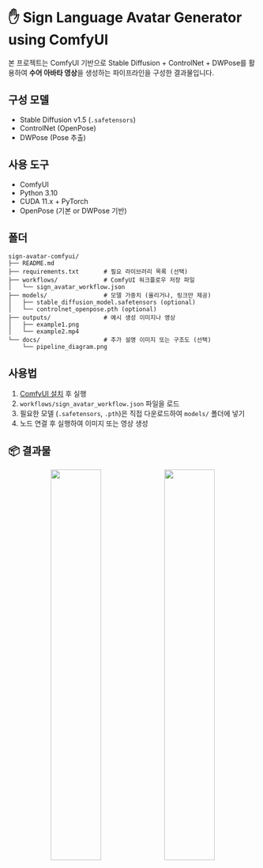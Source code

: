 # ✋ Sign Language Avatar Generator using ComfyUI

본 프로젝트는 ComfyUI 기반으로 Stable Diffusion + ControlNet + DWPose를 활용하여 **수어 아바타 영상**을 생성하는 파이프라인을 구성한 결과물입니다.

## 구성 모델
- Stable Diffusion v1.5 (`.safetensors`)
- ControlNet (OpenPose)
- DWPose (Pose 추출)

## 사용 도구
- ComfyUI
- Python 3.10
- CUDA 11.x + PyTorch
- OpenPose (기본 or DWPose 기반)


## 폴더
```
sign-avatar-comfyui/
├── README.md
├── requirements.txt       # 필요 라이브러리 목록 (선택)
├── workflows/             # ComfyUI 워크플로우 저장 파일
│   └── sign_avatar_workflow.json
├── models/                # 모델 가중치 (올리거나, 링크만 제공)
│   ├── stable_diffusion_model.safetensors (optional)
│   └── controlnet_openpose.pth (optional)
├── outputs/               # 예시 생성 이미지나 영상
│   ├── example1.png
│   └── example2.mp4
└── docs/                  # 추가 설명 이미지 또는 구조도 (선택)
    └── pipeline_diagram.png
```

## 사용법

1. [ComfyUI 설치](https://github.com/comfyanonymous/ComfyUI) 후 실행
2. `workflows/sign_avatar_workflow.json` 파일을 로드
3. 필요한 모델 (`.safetensors`, `.pth`)은 직접 다운로드하여 `models/` 폴더에 넣기
4. 노드 연결 후 실행하여 이미지 또는 영상 생성

## 📦 결과물
<p align="center">
    <img src="https://github.com/user-attachments/assets/8d81a8fd-eea2-4fe0-a3c7-c9357699e04f" width="45%" />
    <img src="https://github.com/user-attachments/assets/92a5146c-9ae3-495f-a2a2-d2be6fb50d36" width="45%" />
</p>


